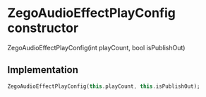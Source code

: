 


# ZegoAudioEffectPlayConfig constructor







ZegoAudioEffectPlayConfig(int playCount, bool isPublishOut)





## Implementation

```dart
ZegoAudioEffectPlayConfig(this.playCount, this.isPublishOut);
```







